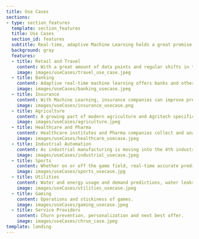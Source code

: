 ```yaml
---
title: Use Cases
sections:
- type: section_features
  template: section_features
  title: Use Cases
  section_id: features
  subtitle: Real-time, adaptive Machine Learning holds a great promise in many domains, predicting best offer in retail, detecting and reducing financial fraud, fighting churn in telecom, forecasting crops in agriculture and more. Datomize helps teams to embrace Machine Learning and add real-time predictions to their core business.
  background: gray
  features:
  - title: Retail and Travel
    content: With a great amount of data points and regular shifts in the operating conditions, retailes, airlines, hotels can boost their selling capabilities, improving consumer offers while maintaining margins, even when conditions change fast. Datomize platform’s constant learning adapts machine learning algorithms automatically to respond and follow the changes.
    image: images/useCases/travel_use_case.jpeg
  - title: Banking
    content: Adaptive real-time machine learning offers banks and other financial institutes ways to reduce risk and cost, enhance personal customer experience, detect fraud while responding to the quick changes in the markets.
    image: images/useCases/banking_usecase.jpeg
  - title: Insurance
    content: With Machine Learning, insurance companies can improve predictions, becoming efficient and more profitable while bettering customer experience. With an constantly learning algorithm, Insurers allow for better personalized offers, reducing risk and loss.
    image: images/useCases/insurance_usecase.png
  - title: Agriculture
    content: A growing part of modern agriculture and Agritech specifically, is the ability to digest a multitude of inputs from soil samples, satellite data, weather and historic and give actionable predictions on irrigation and pest control as well as on future yields. In an ecosystem where nothing is stable, adaptive real-time Machine Learning holds a major advantage.
    image: images/useCases/agriculture.jpeg
  - title: Healthcare and Pharma
    content: Healthcare institutes and Pharma companies collect and analyze huge quantities of data points and need a quick response with measurable accuracy. Real-time algorithms can help them deliver better outcomes while adjusting to new inputs. Unknown circumstances such as new virus strain can benefit from a quick turnaround of a real-time machine learning algorithm with an ability to adjust to new inputs.
    image: images/useCases/healthcare_usecase.jpeg
  - title: Industrial Automation
    content: As industrial manufacturing is moving into the 4th industrial revolution with digitization and automation, the ability to predict outcomes becomes more crucial. Machine Learning in predictive maintenance can help to identify malfunctions before they occur. Large amounts of sensor data digested in real-time by a Machine Learning algorithm can perform manufacturing operation optimization and streamline supply chain management.
    image: images/useCases/industrial_usecase.jpeg
  - title: Sports
    content: Whether on or off the game field, real-time accurate predictions can give that little edge which competing is all about. With a constant flow of information and the ability to adjust and adapt, Machine Learning can help teams and individuals stay ahead and go for the win.
    image: images/useCases/sports_usecase.jpg
  - title: Utilities
    content: Water and energy usage and demand predictions, water leaks, smart grid.
    image: images/useCases/utilities_usecase.jpeg
  - title: Gaming
    content: Operations and stickiness of games.
    image: images/useCases/gaming_usecase.jpeg
  - title: Service Providers
    content: Churn prevention, personalization and next best offer.
    image: images/useCases/chrun_case.jpeg
template: landing
---
```

